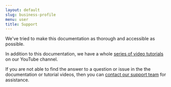 ```yaml
---
layout: default
slug: business-profile
menu: user
title: Support 
---
```

We've tried to make this documentation as thorough and accessible as possible. 

In addition to this documentation, we have a whole [series of video tutorials](youtube) on our YouTube channel.

If you are not able to find the answer to a question or issue in the the documentation or tutorial videos, then you can [contact our support team](contact) for assistance.